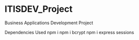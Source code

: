 # ITISDEV_Project
Business Applications Development Project

Dependencies Used
npm i
npm i bcrypt
npm i express sessions